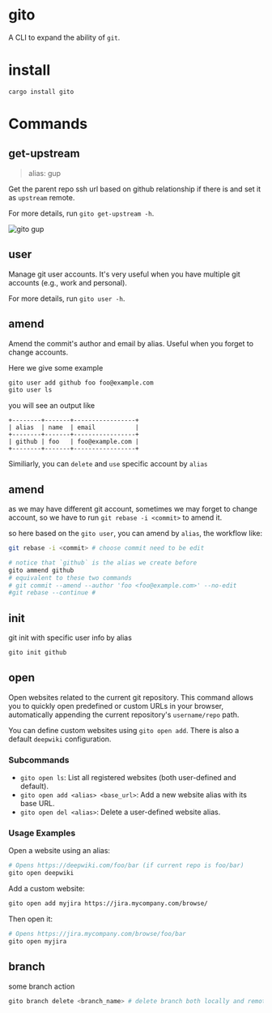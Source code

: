 # gito

A CLI to expand the ability of `git`.

# install

`cargo install gito`

# Commands

## get-upstream

> alias: gup

Get the parent repo ssh url based on github relationship if there is and set it as `upstream` remote.

For more details, run `gito get-upstream -h`.

![gito gup](https://user-images.githubusercontent.com/49113249/231788513-3a51e36f-801f-405d-b0dd-763cef906297.gif)

## user

Manage git user accounts. It's very useful when you have multiple git accounts (e.g., work and personal).

For more details, run `gito user -h`.

## amend

Amend the commit's author and email by alias. Useful when you forget to change accounts.


Here we give some example

```bash
gito user add github foo foo@example.com
gito user ls
```

you will see an output like

```
+--------+-------+-----------------+
| alias  | name  | email           |
+--------+-------+-----------------+
| github | foo   | foo@example.com |
+--------+-------+-----------------+
```

Similiarly, you can `delete` and `use` specific account by `alias`

## amend

as we may have different git account, sometimes we may forget to change account, so we have to run `git rebase -i <commit>` to amend it.

so here based on the `gito user`, you can amend by `alias`, the workflow like:

```bash
git rebase -i <commit> # choose commit need to be edit

# notice that `github` is the alias we create before
gito ammend github
# equivalent to these two commands
# git commit --amend --author 'foo <foo@example.com>' --no-edit
#git rebase --continue #
```

## init

git init with specific user info by alias

```bash
gito init github
```

## open

Open websites related to the current git repository. This command allows you to quickly open predefined or custom URLs in your browser, automatically appending the current repository's `username/repo` path.

You can define custom websites using `gito open add`. There is also a default `deepwiki` configuration.

### Subcommands

- `gito open ls`: List all registered websites (both user-defined and default).
- `gito open add <alias> <base_url>`: Add a new website alias with its base URL.
- `gito open del <alias>`: Delete a user-defined website alias.

### Usage Examples

Open a website using an alias:

```bash
# Opens https://deepwiki.com/foo/bar (if current repo is foo/bar)
gito open deepwiki 
```

Add a custom website:

```bash
gito open add myjira https://jira.mycompany.com/browse/
```

Then open it:

```bash
# Opens https://jira.mycompany.com/browse/foo/bar
gito open myjira
```

## branch

some branch action

```bash
gito branch delete <branch_name> # delete branch both locally and remotely
```
